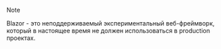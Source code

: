 > [!NOTE]
> Blazor - это неподдерживаемый экспериментальный веб-фреймворк, который в настоящее время не должен использоваться в production проектах.
